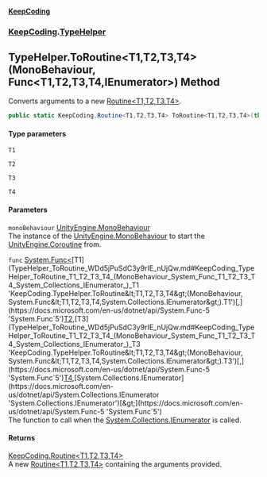 #### [KeepCoding](index.md 'index')
### [KeepCoding](KeepCoding.md 'KeepCoding').[TypeHelper](TypeHelper.md 'KeepCoding.TypeHelper')
## TypeHelper.ToRoutine&lt;T1,T2,T3,T4&gt;(MonoBehaviour, Func&lt;T1,T2,T3,T4,IEnumerator&gt;) Method
Converts arguments to a new [Routine&lt;T1,T2,T3,T4&gt;](Routine_T1_T2_T3_T4_.md 'KeepCoding.Routine&lt;T1,T2,T3,T4&gt;').  
```csharp
public static KeepCoding.Routine<T1,T2,T3,T4> ToRoutine<T1,T2,T3,T4>(this MonoBehaviour monoBehaviour, System.Func<T1,T2,T3,T4,System.Collections.IEnumerator> func);
```
#### Type parameters
<a name='KeepCoding_TypeHelper_ToRoutine_T1_T2_T3_T4_(MonoBehaviour_System_Func_T1_T2_T3_T4_System_Collections_IEnumerator_)_T1'></a>
`T1`  
  
<a name='KeepCoding_TypeHelper_ToRoutine_T1_T2_T3_T4_(MonoBehaviour_System_Func_T1_T2_T3_T4_System_Collections_IEnumerator_)_T2'></a>
`T2`  
  
<a name='KeepCoding_TypeHelper_ToRoutine_T1_T2_T3_T4_(MonoBehaviour_System_Func_T1_T2_T3_T4_System_Collections_IEnumerator_)_T3'></a>
`T3`  
  
<a name='KeepCoding_TypeHelper_ToRoutine_T1_T2_T3_T4_(MonoBehaviour_System_Func_T1_T2_T3_T4_System_Collections_IEnumerator_)_T4'></a>
`T4`  
  
#### Parameters
<a name='KeepCoding_TypeHelper_ToRoutine_T1_T2_T3_T4_(MonoBehaviour_System_Func_T1_T2_T3_T4_System_Collections_IEnumerator_)_monoBehaviour'></a>
`monoBehaviour` [UnityEngine.MonoBehaviour](https://docs.microsoft.com/en-us/dotnet/api/UnityEngine.MonoBehaviour 'UnityEngine.MonoBehaviour')  
The instance of the [UnityEngine.MonoBehaviour](https://docs.microsoft.com/en-us/dotnet/api/UnityEngine.MonoBehaviour 'UnityEngine.MonoBehaviour') to start the [UnityEngine.Coroutine](https://docs.microsoft.com/en-us/dotnet/api/UnityEngine.Coroutine 'UnityEngine.Coroutine') from.
  
<a name='KeepCoding_TypeHelper_ToRoutine_T1_T2_T3_T4_(MonoBehaviour_System_Func_T1_T2_T3_T4_System_Collections_IEnumerator_)_func'></a>
`func` [System.Func&lt;](https://docs.microsoft.com/en-us/dotnet/api/System.Func-5 'System.Func`5')[T1](TypeHelper_ToRoutine_WDd5jPuSdC3y9rIE_nUjQw.md#KeepCoding_TypeHelper_ToRoutine_T1_T2_T3_T4_(MonoBehaviour_System_Func_T1_T2_T3_T4_System_Collections_IEnumerator_)_T1 'KeepCoding.TypeHelper.ToRoutine&lt;T1,T2,T3,T4&gt;(MonoBehaviour, System.Func&lt;T1,T2,T3,T4,System.Collections.IEnumerator&gt;).T1')[,](https://docs.microsoft.com/en-us/dotnet/api/System.Func-5 'System.Func`5')[T2](TypeHelper_ToRoutine_WDd5jPuSdC3y9rIE_nUjQw.md#KeepCoding_TypeHelper_ToRoutine_T1_T2_T3_T4_(MonoBehaviour_System_Func_T1_T2_T3_T4_System_Collections_IEnumerator_)_T2 'KeepCoding.TypeHelper.ToRoutine&lt;T1,T2,T3,T4&gt;(MonoBehaviour, System.Func&lt;T1,T2,T3,T4,System.Collections.IEnumerator&gt;).T2')[,](https://docs.microsoft.com/en-us/dotnet/api/System.Func-5 'System.Func`5')[T3](TypeHelper_ToRoutine_WDd5jPuSdC3y9rIE_nUjQw.md#KeepCoding_TypeHelper_ToRoutine_T1_T2_T3_T4_(MonoBehaviour_System_Func_T1_T2_T3_T4_System_Collections_IEnumerator_)_T3 'KeepCoding.TypeHelper.ToRoutine&lt;T1,T2,T3,T4&gt;(MonoBehaviour, System.Func&lt;T1,T2,T3,T4,System.Collections.IEnumerator&gt;).T3')[,](https://docs.microsoft.com/en-us/dotnet/api/System.Func-5 'System.Func`5')[T4](TypeHelper_ToRoutine_WDd5jPuSdC3y9rIE_nUjQw.md#KeepCoding_TypeHelper_ToRoutine_T1_T2_T3_T4_(MonoBehaviour_System_Func_T1_T2_T3_T4_System_Collections_IEnumerator_)_T4 'KeepCoding.TypeHelper.ToRoutine&lt;T1,T2,T3,T4&gt;(MonoBehaviour, System.Func&lt;T1,T2,T3,T4,System.Collections.IEnumerator&gt;).T4')[,](https://docs.microsoft.com/en-us/dotnet/api/System.Func-5 'System.Func`5')[System.Collections.IEnumerator](https://docs.microsoft.com/en-us/dotnet/api/System.Collections.IEnumerator 'System.Collections.IEnumerator')[&gt;](https://docs.microsoft.com/en-us/dotnet/api/System.Func-5 'System.Func`5')  
The function to call when the [System.Collections.IEnumerator](https://docs.microsoft.com/en-us/dotnet/api/System.Collections.IEnumerator 'System.Collections.IEnumerator') is called.
  
#### Returns
[KeepCoding.Routine&lt;](Routine_T1_T2_T3_T4_.md 'KeepCoding.Routine&lt;T1,T2,T3,T4&gt;')[T1](TypeHelper_ToRoutine_WDd5jPuSdC3y9rIE_nUjQw.md#KeepCoding_TypeHelper_ToRoutine_T1_T2_T3_T4_(MonoBehaviour_System_Func_T1_T2_T3_T4_System_Collections_IEnumerator_)_T1 'KeepCoding.TypeHelper.ToRoutine&lt;T1,T2,T3,T4&gt;(MonoBehaviour, System.Func&lt;T1,T2,T3,T4,System.Collections.IEnumerator&gt;).T1')[,](Routine_T1_T2_T3_T4_.md 'KeepCoding.Routine&lt;T1,T2,T3,T4&gt;')[T2](TypeHelper_ToRoutine_WDd5jPuSdC3y9rIE_nUjQw.md#KeepCoding_TypeHelper_ToRoutine_T1_T2_T3_T4_(MonoBehaviour_System_Func_T1_T2_T3_T4_System_Collections_IEnumerator_)_T2 'KeepCoding.TypeHelper.ToRoutine&lt;T1,T2,T3,T4&gt;(MonoBehaviour, System.Func&lt;T1,T2,T3,T4,System.Collections.IEnumerator&gt;).T2')[,](Routine_T1_T2_T3_T4_.md 'KeepCoding.Routine&lt;T1,T2,T3,T4&gt;')[T3](TypeHelper_ToRoutine_WDd5jPuSdC3y9rIE_nUjQw.md#KeepCoding_TypeHelper_ToRoutine_T1_T2_T3_T4_(MonoBehaviour_System_Func_T1_T2_T3_T4_System_Collections_IEnumerator_)_T3 'KeepCoding.TypeHelper.ToRoutine&lt;T1,T2,T3,T4&gt;(MonoBehaviour, System.Func&lt;T1,T2,T3,T4,System.Collections.IEnumerator&gt;).T3')[,](Routine_T1_T2_T3_T4_.md 'KeepCoding.Routine&lt;T1,T2,T3,T4&gt;')[T4](TypeHelper_ToRoutine_WDd5jPuSdC3y9rIE_nUjQw.md#KeepCoding_TypeHelper_ToRoutine_T1_T2_T3_T4_(MonoBehaviour_System_Func_T1_T2_T3_T4_System_Collections_IEnumerator_)_T4 'KeepCoding.TypeHelper.ToRoutine&lt;T1,T2,T3,T4&gt;(MonoBehaviour, System.Func&lt;T1,T2,T3,T4,System.Collections.IEnumerator&gt;).T4')[&gt;](Routine_T1_T2_T3_T4_.md 'KeepCoding.Routine&lt;T1,T2,T3,T4&gt;')  
A new [Routine&lt;T1,T2,T3,T4&gt;](Routine_T1_T2_T3_T4_.md 'KeepCoding.Routine&lt;T1,T2,T3,T4&gt;') containing the arguments provided.
